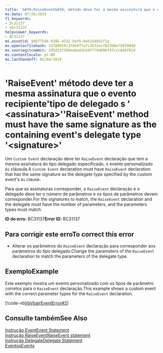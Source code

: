 ```yaml
---
title: '&#39;RaiseEvent&#39; método deve ter a mesma assinatura que o evento recipiente&#39;tipo de delegado s &#39; &lt;assinatura&gt;&#39;'
ms.date: 07/20/2015
f1_keywords:
- bc31137
- vbc31137
helpviewer_keywords:
- BC31137
ms.assetid: 9db77546-9205-4fd2-baf6-6eb1b46b1f1a
ms.openlocfilehash: 2d780919c37de97fe7c3632acf02396e758f0d49
ms.sourcegitcommit: 3d5d33f384eeba41b2dff79d096f47ccc8d8f03d
ms.contentlocale: pt-BR
ms.lasthandoff: 05/04/2018
---
```

# <a name="39raiseevent39-method-must-have-the-same-signature-as-the-containing-event39s-delegate-type-39ltsignaturegt39"></a><span data-ttu-id="c4932-102">&#39;RaiseEvent&#39; método deve ter a mesma assinatura que o evento recipiente&#39;tipo de delegado s &#39; &lt;assinatura&gt;&#39;</span><span class="sxs-lookup"><span data-stu-id="c4932-102">&#39;RaiseEvent&#39; method must have the same signature as the containing event&#39;s delegate type &#39;&lt;signature&gt;&#39;</span></span>
<span data-ttu-id="c4932-103">Um `Custom Event` declaração deve ter `RaiseEvent` declaração que tem a mesma assinatura do tipo delegado especificado, o evento personalizado `As` cláusula.</span><span class="sxs-lookup"><span data-stu-id="c4932-103">A `Custom Event` declaration must have `RaiseEvent` declaration that has the same signature as the delegate type specified by the custom event's `As` clause.</span></span>  
  
 <span data-ttu-id="c4932-104">Para que as assinaturas corresponder, o `RaiseEvent` declaração e o delegado deve ter o número de parâmetros e os tipos de parâmetros devem corresponder.</span><span class="sxs-lookup"><span data-stu-id="c4932-104">For the signatures to match, the `RaiseEvent` declaration and the delegate must have the number of parameters, and the parameters types must match.</span></span>  
  
 <span data-ttu-id="c4932-105">**ID do erro:** BC31137</span><span class="sxs-lookup"><span data-stu-id="c4932-105">**Error ID:** BC31137</span></span>  
  
## <a name="to-correct-this-error"></a><span data-ttu-id="c4932-106">Para corrigir este erro</span><span class="sxs-lookup"><span data-stu-id="c4932-106">To correct this error</span></span>  
  
-   <span data-ttu-id="c4932-107">Alterar os parâmetros do `RaiseEvent` declaração para corresponder aos parâmetros do tipo delegado.</span><span class="sxs-lookup"><span data-stu-id="c4932-107">Change the parameters of the `RaiseEvent` declaration to match the parameters of the delegate type.</span></span>  
  
## <a name="example"></a><span data-ttu-id="c4932-108">Exemplo</span><span class="sxs-lookup"><span data-stu-id="c4932-108">Example</span></span>  
 <span data-ttu-id="c4932-109">Este exemplo mostra um evento personalizado com os tipos de parâmetro corretos para o `RaiseEvent` declaração.</span><span class="sxs-lookup"><span data-stu-id="c4932-109">This example shows a custom event with the correct parameter types for the `RaiseEvent` declaration.</span></span>  
  
 [!code-vb[VbVbalrEventError#2](../../visual-basic/language-reference/error-messages/codesnippet/VisualBasic/bc31137_1.vb)]  
  
## <a name="see-also"></a><span data-ttu-id="c4932-110">Consulte também</span><span class="sxs-lookup"><span data-stu-id="c4932-110">See Also</span></span>  
 [<span data-ttu-id="c4932-111">Instrução Event</span><span class="sxs-lookup"><span data-stu-id="c4932-111">Event Statement</span></span>](../../visual-basic/language-reference/statements/event-statement.md)  
 [<span data-ttu-id="c4932-112">Instrução RaiseEvent</span><span class="sxs-lookup"><span data-stu-id="c4932-112">RaiseEvent statement</span></span>](~/docs/visual-basic/language-reference/statements/raiseevent-statement.md)  
 [<span data-ttu-id="c4932-113">Instrução Delegate</span><span class="sxs-lookup"><span data-stu-id="c4932-113">Delegate Statement</span></span>](../../visual-basic/language-reference/statements/delegate-statement.md)  
 [<span data-ttu-id="c4932-114">Eventos</span><span class="sxs-lookup"><span data-stu-id="c4932-114">Events</span></span>](../../visual-basic/programming-guide/language-features/events/index.md)
